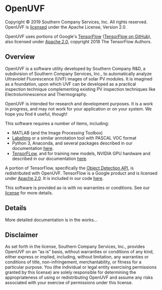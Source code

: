 # OpenUVF
Copyright © 2019 Southern Company Services, Inc. All rights reserved. OpenUVF is [licensed](https://github.com/southern-company-r-d/OpenUVF/blob/master/LICENSE) under the Apache License, Version 2.0.

OpenUVF uses portions of Google's [TensorFlow](http://www.tensorflow.org) ([TensorFlow on GitHub](https://github.com/tensorflow/tensorflow)), also licensed under [Apache 2.0](https://github.com/tensorflow/tensorflow/blob/master/LICENSE), copyright 2018 The TensorFlow Authors.

## Overview

OpenUVF is a software utility developed by Southern Company R&D, a subdivision of Southern Company Services, Inc., to automatically analyze Ultraviolet Fluorescence (UVF) images of solar PV modules. It is imagined as a foundation, upon which UVF can be developed as a practical inspection technique complementing existing PV inspection techniques like Electroluminescence and Thermography.

OpenUVF is intended for research and development purposes. It is a work in progress, and may not work for your application or on your system. We hope you find it useful, though!

This software requires a number of items, including:
* MATLAB (and the Image Processing Toolbox)
* [LabelImg](https://github.com/tzutalin/labelImg) or a similar annotation tool with PASCAL VOC format
* Python 3, Anaconda, and several packages described in our documentation [here](https://github.com/southern-company-r-d/OpenUVF/tree/master/docs).
* [TensorFLow](https://github.com/tensorflow/tensorflow), and for training new models, NVIDIA GPU hardware and described in our documentation [here](https://github.com/southern-company-r-d/OpenUVF/tree/master/docs).

A portion of TensorFlow, specifically the [Object Detection API](https://github.com/tensorflow/models/tree/master/research/object_detection), is redistributed with OpenUVF. TensorFlow is a Google product and is licensed under [Apache 2.0](https://github.com/tensorflow/tensorflow/blob/master/LICENSE). It is included in our code [here](https://github.com/southern-company-r-d/OpenUVF/tree/master/core/object_detection).

This software is provided as-is with no warranties or conditions. See our [license](https://github.com/southern-company-r-d/OpenUVF/blob/master/LICENSE) for more details. 

## Details
More detailed documentation is in the works...

## Disclaimer
As set forth in the license, Southern Company Services, Inc., provides OpenUVF on an “as is” basis, without warranties or conditions of any kind, either express or implied, including, without limitation, any warranties or conditions of title, non-infringement, merchantability, or fitness for a particular purpose. You (the individual or legal entity exercising permissions granted by this license) are solely responsible for determining the appropriateness of using or redistributing OpenUVF and assume any risks associated with your exercise of permissions under this license.
